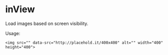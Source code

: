# inView
Load images based on screen visibility.

Usage:

`<img src="" data-src="http://placehold.it/400x400" alt="" width="400" height="400">`
